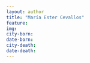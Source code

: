 ```yaml
---
layout: author
title: "María Ester Cevallos"
feature: 
img:
city-born: 
date-born: 
city-death: 
date-death:
---
```

